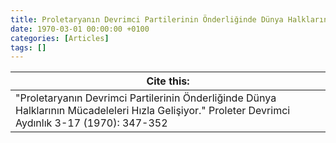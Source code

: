 ```yaml
---
title: Proletaryanın Devrimci Partilerinin Önderliğinde Dünya Halklarının Mücadeleleri Hızla Gelişiyor
date: 1970-03-01 00:00:00 +0100
categories: [Articles]
tags: []
---
```




| Cite this:   |
|--------|
| "Proletaryanın Devrimci Partilerinin Önderliğinde Dünya Halklarının Mücadeleleri Hızla Gelişiyor." Proleter Devrimci Aydınlık 3-17 (1970): 347-352 

